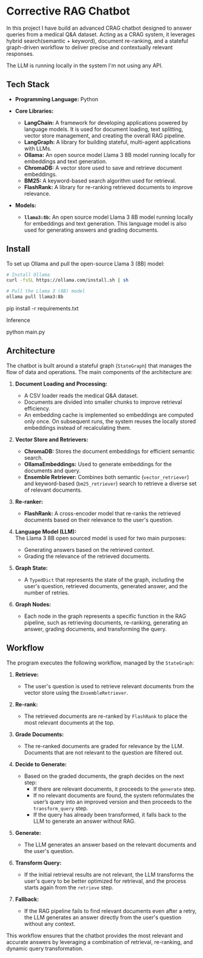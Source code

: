 # Corrective RAG Chatbot

In this project I have build an advanced CRAG chatbot designed to answer queries from a medical Q&A dataset. Acting as a CRAG system, it leverages hybrid search(semantic + keyword), document re-ranking, and a stateful graph-driven workflow to deliver precise and contextually relevant responses.

The LLM is running locally in the system I'm not using any API.

## Tech Stack

- **Programming Language:** Python  
- **Core Libraries:**  
  - **LangChain:** A framework for developing applications powered by language models. It is used for document loading, text splitting, vector store management, and creating the overall RAG pipeline.  
  - **LangGraph:** A library for building stateful, multi-agent applications with LLMs.  
  - **Ollama:** An open source model Llama 3 8B model running locally for embeddings and text generation.  
  - **ChromaDB:** A vector store used to save and retrieve document embeddings.  
  - **BM25:** A keyword-based search algorithm used for retrieval.  
  - **FlashRank:** A library for re-ranking retrieved documents to improve relevance.  

- **Models:**  
  - **`llama3:8b`:** An open source model Llama 3 8B model running locally for embeddings and text generation. This language model is also used for generating answers and grading documents.  

## Install

To set up Ollama and pull the open-source Llama 3 (8B) model:

```bash
# Install Ollama
curl -fsSL https://ollama.com/install.sh | sh

# Pull the Llama 3 (8B) model
ollama pull llama3:8b
```

pip install -r requirements.txt

Inference 

python main.py

## Architecture

The chatbot is built around a stateful graph (`StateGraph`) that manages the flow of data and operations. The main components of the architecture are:

1. **Document Loading and Processing:**  
   - A CSV loader reads the medical Q&A dataset.  
   - Documents are divided into smaller chunks to improve retrieval efficiency. 
   - An embedding cache is implemented so embeddings are computed only once. On subsequent runs, the system reuses the locally stored embeddings instead of recalculating them.

2. **Vector Store and Retrievers:**  
   - **ChromaDB:** Stores the document embeddings for efficient semantic search.  
   - **OllamaEmbeddings:** Used to generate embeddings for the documents and query.  
   - **Ensemble Retriever:** Combines both semantic (`vector_retriever`) and keyword-based (`bm25_retriever`) search to retrieve a diverse set of relevant documents.  

3. **Re-ranker:**  
   - **FlashRank:** A cross-encoder model that re-ranks the retrieved documents based on their relevance to the user's question.  

4. **Language Model (LLM):**  
   The Llama 3 8B open sourced model is used for two main purposes:  
     - Generating answers based on the retrieved context.  
     - Grading the relevance of the retrieved documents.  

5. **Graph State:**  
   - A `TypedDict` that represents the state of the graph, including the user's question, retrieved documents, generated answer, and the number of retries.  

6. **Graph Nodes:**  
   - Each node in the graph represents a specific function in the RAG pipeline, such as retrieving documents, re-ranking, generating an answer, grading documents, and transforming the query.  

## Workflow

The program executes the following workflow, managed by the `StateGraph`:

1. **Retrieve:**  
   - The user's question is used to retrieve relevant documents from the vector store using the `EnsembleRetriever`.  

2. **Re-rank:**  
   - The retrieved documents are re-ranked by `FlashRank` to place the most relevant documents at the top.  

3. **Grade Documents:**  
   - The re-ranked documents are graded for relevance by the LLM. Documents that are not relevant to the question are filtered out.  

4. **Decide to Generate:**  
   - Based on the graded documents, the graph decides on the next step:  
     - If there are relevant documents, it proceeds to the `generate` step.  
     - If no relevant documents are found, the system reformulates the user’s query into an improved version and then proceeds to the `transform_query` step.  
     - If the query has already been transformed, it falls back to the LLM to generate an answer without RAG.  

5. **Generate:**  
   - The LLM generates an answer based on the relevant documents and the user's question.  

6. **Transform Query:**  
   - If the initial retrieval results are not relevant, the LLM transforms the user's query to be better optimized for retrieval, and the process starts again from the `retrieve` step.  

7. **Fallback:**  
   - If the RAG pipeline fails to find relevant documents even after a retry, the LLM generates an answer directly from the user's question without any context.

This workflow ensures that the chatbot provides the most relevant and accurate answers by leveraging a combination of retrieval, re-ranking, and dynamic query transformation.

